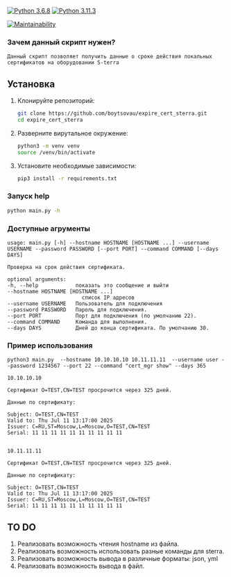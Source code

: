 [![Python 3.6.8](https://img.shields.io/badge/python-3.6.8-green.svg)](https://www.python.org/downloads/release/python-368/)
[![Python 3.11.3](https://img.shields.io/badge/python-3.11.3-green.svg)](https://www.python.org/downloads/release/python-3113/)

[![Maintainability](https://api.codeclimate.com/v1/badges/400d7e960c9264011450/maintainability)](https://codeclimate.com/github/boytsovau/expire_cert_sterra/maintainability)


### Зачем данный скрипт нужен?

    Данный скрипт позволяет получить данные о сроке действия локальных сертификатов на оборудовании S-terra

## Установка

1. Клонируйте репозиторий:

    ```bash
    git clone https://github.com/boytsovau/expire_cert_sterra.git
    cd expire_cert_sterra
    ```

2. Разверните вирутальное окружение:

    ```bash
    python3 -m venv venv
    source /venv/bin/activate
    ```

2. Установите необходимые зависимости:

    ```bash
    pip3 install -r requirements.txt
    ```

### Запуск help

  ```bash
python main.py -h
 ```

### Доступные агрументы

    usage: main.py [-h] --hostname HOSTNAME [HOSTNAME ...] --username USERNAME --password PASSWORD [--port PORT] --command COMMAND [--days DAYS]

    Проверка на срок действия сертификата.

    optional arguments:
    -h, --help            показать это сообщение и выйти
    --hostname HOSTNAME [HOSTNAME ...]
                            список IP адресов
    --username USERNAME   Пользователь для подключения
    --password PASSWORD   Пароль для подключения.
    --port PORT           Порт для подключения (по умолчанию 22).
    --command COMMAND     Команда для выполнения.
    --days DAYS           Дней до конца сертификата. По умолчанию 30.


### Пример использования

    python3 main.py  --hostname 10.10.10.10 10.11.11.11  --username user --password 1234567 --port 22 --command "cert_mgr show" --days 365

    10.10.10.10 

    Сертификат O=TEST,CN=TEST просрочится через 325 дней.

    Данные по сертификату:

    Subject: O=TEST,CN=TEST
    Valid to: Thu Jul 11 13:17:00 2025
    Issuer: C=RU,ST=Moscow,L=Moscow,O=TEST,CN=TEST
    Serial: 11 11 11 11 11 11 11 11 11 11


    10.11.11.11

    Сертификат O=TEST,CN=TEST просрочится через 325 дней.

    Данные по сертификату:

    Subject: O=TEST,CN=TEST
    Valid to: Thu Jul 11 13:17:00 2025
    Issuer: C=RU,ST=Moscow,L=Moscow,O=TEST,CN=TEST
    Serial: 11 11 11 11 11 11 11 11 11 11


## TO DO

1. Реализовать возможность чтения hostname из файла. 
2. Реализовать возможность использовать разные команды для sterra.
3. Реализовать возможность вывода в различные форматы: json, yml
4. Реализовать возможность вывода в файл. 